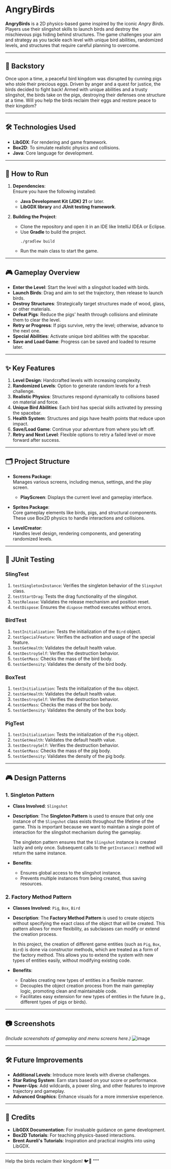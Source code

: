 # AngryBirds

**AngryBirds** is a 2D physics-based game inspired by the iconic *Angry Birds*. Players use their slingshot skills to launch birds and destroy the mischievous pigs hiding behind structures. The game challenges your aim and strategy as you tackle each level with unique bird abilities, randomized levels, and structures that require careful planning to overcome.

---

## 📜 **Backstory**
Once upon a time, a peaceful bird kingdom was disrupted by cunning pigs who stole their precious eggs. Driven by anger and a quest for justice, the birds decided to fight back! Armed with unique abilities and a trusty slingshot, the birds take on the pigs, destroying their defenses one structure at a time. Will you help the birds reclaim their eggs and restore peace to their kingdom?

---

## 🛠️ **Technologies Used**
- **LibGDX**: For rendering and game framework.
- **Box2D**: To simulate realistic physics and collisions.
- **Java**: Core language for development.

---

## 🚀 **How to Run**
1. **Dependencies**:  
   Ensure you have the following installed:
   - **Java Development Kit (JDK) 21** or later.  
   - **LibGDX library** and **JUnit testing framework**.

2. **Building the Project**:  
   - Clone the repository and open it in an IDE like IntelliJ IDEA or Eclipse.  
   - Use **Gradle** to build the project.  
     ```
     ./gradlew build
     ```
   - Run the main class to start the game.

---

## 🎮 **Gameplay Overview**
- **Enter the Level**: Start the level with a slingshot loaded with birds.  
- **Launch Birds**: Drag and aim to set the trajectory, then release to launch birds.  
- **Destroy Structures**: Strategically target structures made of wood, glass, or other materials.  
- **Defeat Pigs**: Reduce the pigs' health through collisions and eliminate them to clear the level.  
- **Retry or Progress**: If pigs survive, retry the level; otherwise, advance to the next one.  
- **Special Abilities**: Activate unique bird abilities with the spacebar.  
- **Save and Load Game**: Progress can be saved and loaded to resume later.

---

## ✨ **Key Features**
1. **Level Design**: Handcrafted levels with increasing complexity.  
2. **Randomized Levels**: Option to generate random levels for a fresh challenge.  
3. **Realistic Physics**: Structures respond dynamically to collisions based on material and force.  
4. **Unique Bird Abilities**: Each bird has special skills activated by pressing the spacebar.  
5. **Health System**: Structures and pigs have health points that reduce upon impact.  
6. **Save/Load Game**: Continue your adventure from where you left off.  
7. **Retry and Next Level**: Flexible options to retry a failed level or move forward after success.

---

## 🗂️ **Project Structure**
- **Screens Package**:  
  Manages various screens, including menus, settings, and the play screen.
  - **PlayScreen**: Displays the current level and gameplay interface.

- **Sprites Package**:  
  Core gameplay elements like birds, pigs, and structural components. These use Box2D physics to handle interactions and collisions.

- **LevelCreator**:  
  Handles level design, rendering components, and generating randomized levels.

---

## 🧪 **JUnit Testing**

### **SlingTest**
1. `testSingletonInstance`: Verifies the singleton behavior of the `Slingshot` class.
2. `testStartDrag`: Tests the drag functionality of the slingshot.
3. `testRelease`: Validates the release mechanism and position reset.
4. `testDispose`: Ensures the `dispose` method executes without errors.

### **BirdTest**
1. `testInitialization`: Tests the initialization of the `Bird` object.
2. `testSpecialFeature`: Verifies the activation and usage of the special feature.
3. `testGetHealth`: Validates the default health value.
4. `testDestroySelf`: Verifies the destruction behavior.
5. `testGetMass`: Checks the mass of the bird body.
6. `testGetDensity`: Validates the density of the bird body.

### **BoxTest**
1. `testInitialization`: Tests the initialization of the `Box` object.
2. `testGetHealth`: Validates the default health value.
3. `testDestroySelf`: Verifies the destruction behavior.
4. `testGetMass`: Checks the mass of the box body.
5. `testGetDensity`: Validates the density of the box body.

### **PigTest**
1. `testInitialization`: Tests the initialization of the `Pig` object.
2. `testGetHealth`: Validates the default health value.
3. `testDestroySelf`: Verifies the destruction behavior.
4. `testGetMass`: Checks the mass of the pig body.
5. `testGetDensity`: Validates the density of the pig body.
   
---

## 🎮 **Design Patterns**

### 1. **Singleton Pattern**
   - **Class Involved**: `Slingshot`
   - **Description**: 
     The **Singleton Pattern** is used to ensure that only one instance of the `Slingshot` class exists throughout the lifetime of the game. This is important because we want to maintain a single point of interaction for the slingshot mechanism during the gameplay.
     
     The singleton pattern ensures that the `Slingshot` instance is created lazily and only once. Subsequent calls to the `getInstance()` method will return the same instance.
     
   - **Benefits**: 
       - Ensures global access to the slingshot instance.
       - Prevents multiple instances from being created, thus saving resources.

### 2. **Factory Method Pattern**
   - **Classes Involved**: `Pig`, `Box`, `Bird`
   - **Description**: 
     The **Factory Method Pattern** is used to create objects without specifying the exact class of the object that will be created. This pattern allows for more flexibility, as subclasses can modify or extend the creation process.
     
     In this project, the creation of different game entities (such as `Pig`, `Box`, `Bird`) is done via constructor methods, which are treated as a form of the factory method. This allows you to extend the system with new types of entities easily, without modifying existing code.
     
   - **Benefits**:
       - Enables creating new types of entities in a flexible manner.
       - Decouples the object creation process from the main gameplay logic, promoting clean and maintainable code.
       - Facilitates easy extension for new types of entities in the future (e.g., different types of pigs or birds).

---

## 📷 **Screenshots**
*(Include screenshots of gameplay and menu screens here.)*
![image](https://github.com/user-attachments/assets/2b42084e-679a-44c5-8611-c53bdb0b01f8)

---

## 🛠️ **Future Improvements**
- **Additional Levels**: Introduce more levels with diverse challenges.  
- **Star Rating System**: Earn stars based on your score or performance.  
- **Power-Ups**: Add wildcards, a power sling, and other features to improve trajectory and gameplay.  
- **Advanced Graphics**: Enhance visuals for a more immersive experience.

---

## 🙌 **Credits**
- **LibGDX Documentation**: For invaluable guidance on game development.  
- **Box2D Tutorials**: For teaching physics-based interactions.  
- **Brent Aureli's Tutorials**: Inspiration and practical insights into using LibGDX.  

---

Help the birds reclaim their kingdom! 🐦🎯
"""
